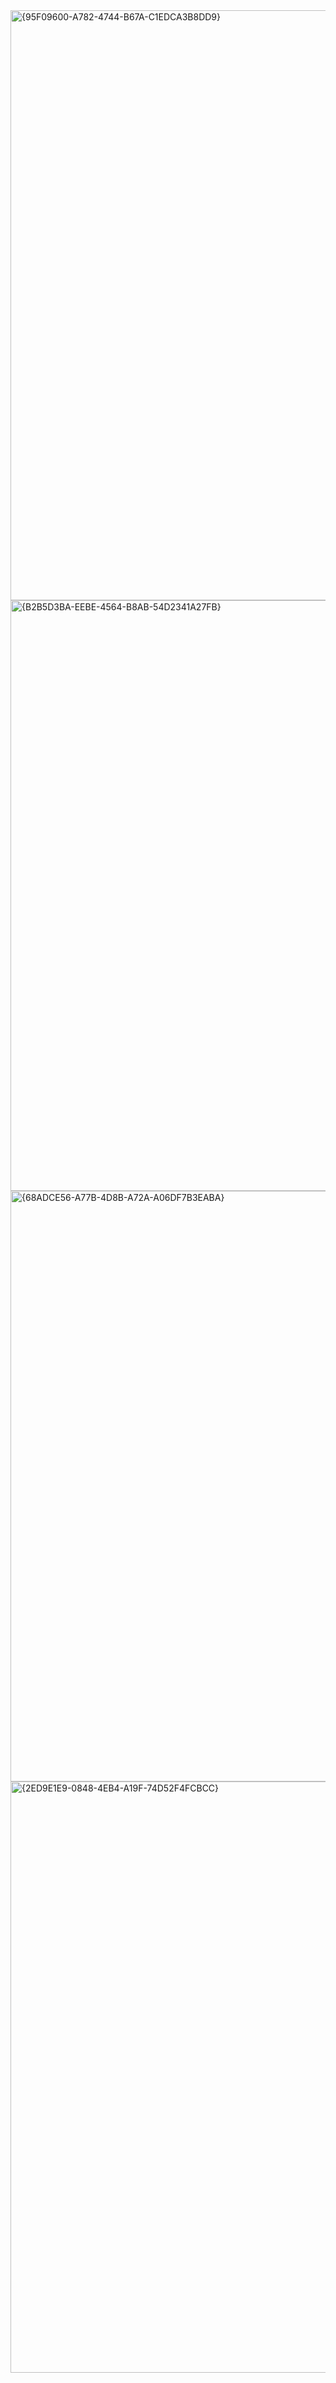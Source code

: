 <img width="1918" height="944" alt="{95F09600-A782-4744-B67A-C1EDCA3B8DD9}" src="https://github.com/user-attachments/assets/dcc705a0-b2db-4584-b587-fd9cbc2b46fc" />
<img width="1919" height="945" alt="{B2B5D3BA-EEBE-4564-B8AB-54D2341A27FB}" src="https://github.com/user-attachments/assets/8cc8d99a-18c0-4465-bfb9-ec9b18461d55" />
<img width="1919" height="945" alt="{68ADCE56-A77B-4D8B-A72A-A06DF7B3EABA}" src="https://github.com/user-attachments/assets/15825660-bf95-4f4e-be64-88d20ec3aabf" />
<img width="1919" height="946" alt="{2ED9E1E9-0848-4EB4-A19F-74D52F4FCBCC}" src="https://github.com/user-attachments/assets/0fc48677-b75b-42f7-b298-733db5a4d48a" />
